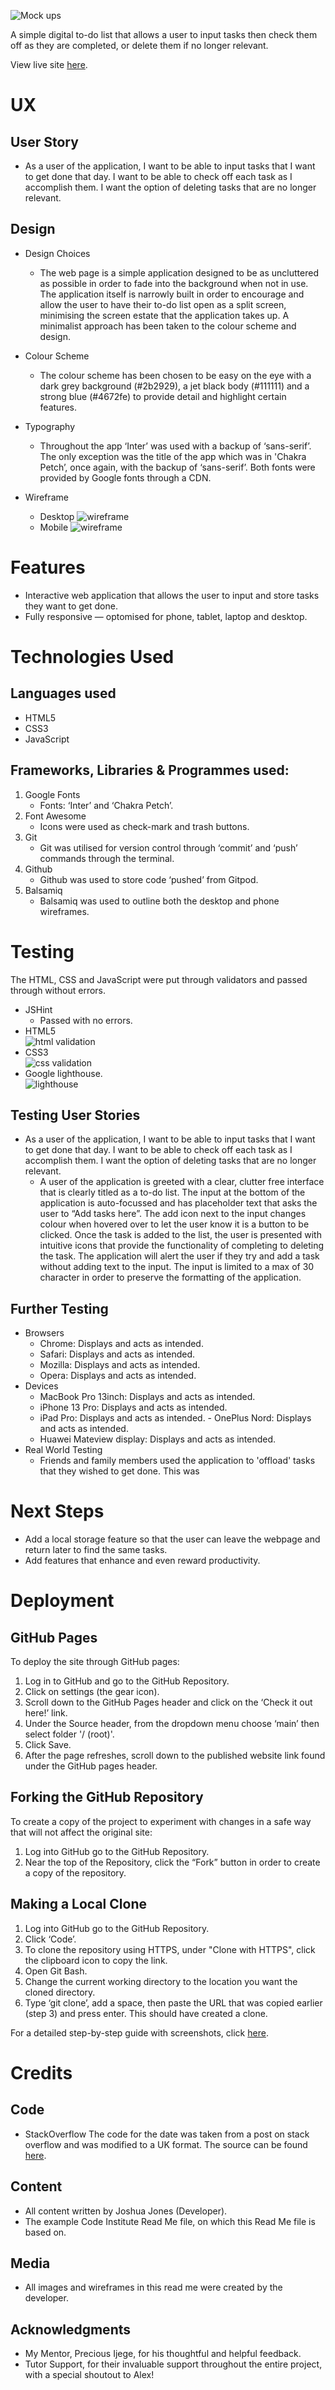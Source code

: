 ![Mock ups](xx)

A simple digital to-do list that allows a user to input tasks then check them off as they are completed, or delete them if no longer relevant. 

View live site [here](xx).

# UX

## User Story
- As a user of the application, I want to be able to input tasks that I want to get done that day. I want to be able to check off each task as I accomplish them. I want the option of deleting tasks that are no longer relevant.

## Design
- Design Choices
    - The web page is a simple application designed to be as uncluttered as possible in order to fade into the background when not in use. The application itself is narrowly built in order to encourage and allow the user to have their to-do list open as a split screen, minimising the screen estate that the application takes up. A minimalist approach has been taken to the colour scheme and design. 

- Colour Scheme
    - The colour scheme has been chosen to be easy on the eye with a dark grey background (#2b2929), a jet black body (#111111) and a strong blue (#4672fe) to provide detail and highlight certain features.

- Typography
    - Throughout the app ‘Inter’ was used with a backup of ‘sans-serif’. The only exception was the title of the app which was in 'Chakra Petch’, once again, with the backup of ‘sans-serif’. Both fonts were provided by Google fonts through a CDN.


- Wireframe<br>
    - Desktop
    ![wireframe](assets/images/wf-desktop.jpg)
    - Mobile
    ![wireframe](assets/images/wf-phone.jpg)
# Features
- Interactive web application that allows the user to input and store tasks they want to get done.
- Fully responsive — optomised for phone, tablet, laptop and desktop. 


# Technologies Used
## Languages used
 - HTML5
 - CSS3
 - JavaScript

 ## Frameworks, Libraries & Programmes used:
1.	Google Fonts
    - Fonts: ‘Inter’ and ‘Chakra Petch’.
2.	Font Awesome
    - Icons were used as check-mark and trash buttons.
3.	Git
    - Git was utilised for version control through ‘commit’ and ‘push’ commands through the terminal.
4.	Github
    - Github was used to store code ‘pushed’ from Gitpod.
5.	Balsamiq
    - Balsamiq was used to outline both the desktop and phone wireframes.

# Testing
The HTML, CSS and JavaScript were put through validators and passed through without errors.
- JSHint
    - Passed with no errors.
- HTML5<br>
![html validation](assets/images/html-pass.jpg)
- CSS3<br>
![css validation](assets/images/css-pass.jpg)
- Google lighthouse.<br>
![lighthouse](assets/images/g-lighthouse.jpg)

## Testing User Stories
- As a user of the application, I want to be able to input tasks that I want to get done that day. I want to be able to check off each task as I accomplish them. I want the option of deleting tasks that are no longer relevant.
    -  A user of the application is greeted with a clear, clutter free interface that is clearly titled as a to-do list. The input at the bottom of the application is auto-focussed and has placeholder text that asks the user to “Add tasks here”. The add icon next to the input changes colour when hovered over to let the user know it is a button to be clicked. Once the task is added to the list, the user is presented with intuitive icons that provide the functionality of completing to deleting the task. The application will alert the user if they try and add a task without adding text to the input. The input is limited to a max of 30 character in order to preserve the formatting of the application. 

## Further Testing
- Browsers
    - Chrome: Displays and acts as intended. 
    - Safari: Displays and acts as intended.
    - Mozilla: Displays and acts as intended.
    - Opera: Displays and acts as intended.
- Devices
     - MacBook Pro 13inch: Displays and acts as intended.
     - iPhone 13 Pro: Displays and acts as intended.
     - iPad Pro: Displays and acts as intended.
      - OnePlus Nord: Displays and acts as intended.
     - Huawei Mateview display: Displays and acts as intended. 
 - Real World Testing
     - Friends and family members used the application to 'offload' tasks that they wished to get done. This was 

# Next Steps
- Add a local storage feature so that the user can leave the webpage and return later to find the same tasks.
- Add features that enhance and even reward productivity.

# Deployment

## GitHub Pages
To deploy the site through GitHub pages:
1.	Log in to GitHub and go to the GitHub Repository.
2.	Click on settings (the gear icon).
3.	Scroll down to the GitHub Pages header and click on the ‘Check it out here!’ link.
4.	Under the Source header, from the dropdown menu choose ‘main’ then select folder '/ (root)'.
5.  Click Save.
6.	After the page refreshes, scroll down to the published website link found under the GitHub pages header.

## Forking the GitHub Repository
To create a copy of the project to experiment with changes in a safe way that will not affect the original site:
1.	Log into GitHub go to the GitHub Repository.
2.	Near the top of the Repository, click the “Fork” button in order to create a copy of the repository. 

## Making a Local Clone
1.	Log into GitHub go to the GitHub Repository.
2.	Click ‘Code’.
3.	To clone the repository using HTTPS, under "Clone with HTTPS", click the clipboard icon to copy the link. 
4.	Open Git Bash. 
5.	Change the current working directory to the location you want the cloned directory.
6.	Type ‘git clone’, add a space, then paste the URL that was copied earlier (step 3) and press enter. This should have created a clone.

For a detailed step-by-step guide with screenshots, click [here](https://docs.github.com/en/repositories/creating-and-managing-repositories/cloning-a-repository#cloning-a-repository-to-github-desktop).

# Credits
## Code
- StackOverflow
The code for the date was taken from a post on stack overflow and was modified to a UK format. The source can be found [here](https://stackoverflow.com/questions/1531093/how-do-i-get-the-current-date-in-javascript).
## Content
- All content written by Joshua Jones (Developer).
- The  example Code Institute Read Me file, on which this Read Me file is based on.
## Media
- All images and wireframes in this read me were created by the developer. 
## Acknowledgments
- My Mentor, Precious Ijege, for his thoughtful and helpful feedback. 
- Tutor Support, for their invaluable support throughout the entire project, with a special shoutout to Alex!  